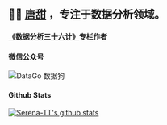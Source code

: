 ## 👩‍💻 [唐甜](https://datago.love/) ，专注于数据分析领域。

#### [《数据分析三十六计》](http://mp.weixin.qq.com/mp/homepage?__biz=MzU3NjI5MjA2Mg==&hid=11&sn=3a613510aefb7f90f2018c1c41b57f9c&scene=18#wechat_redirect)专栏作者

#### 微信公众号

![DataGo 数据狗](https://cdn.datago.love/wechat_public.jpg)

#### Github Stats
[![Serena-TT's github stats](https://github-readme-stats.vercel.app/api?username=Serena-TT&show_icons=true&title_color=fff&icon_color=79ff97&text_color=9f9f9f&bg_color=151515)](https://github.com/Serena-TT)
